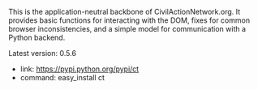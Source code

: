 This is the application-neutral backbone of CivilActionNetwork.org. It provides basic functions for interacting with the DOM, fixes for common browser inconsistencies, and a simple model for communication with a Python backend.

Latest version: 0.5.6
 - link: https://pypi.python.org/pypi/ct
 - command: easy_install ct